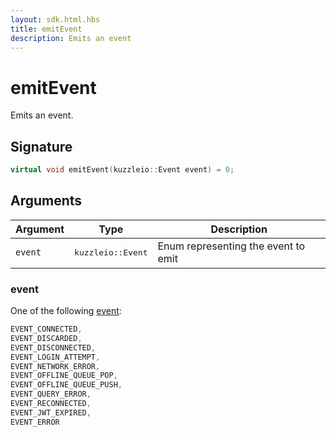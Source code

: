 ```yaml
---
layout: sdk.html.hbs
title: emitEvent
description: Emits an event
---
```


# emitEvent

Emits an event.

## Signature

```cpp
virtual void emitEvent(kuzzleio::Event event) = 0;
```

## Arguments

| Argument | Type                       | Description                         |
| -------- | -------------------------- | ----------------------------------- |
| `event`  | <pre>kuzzleio::Event</pre> | Enum representing the event to emit |

### event

One of the following [event](/sdk/cpp/1/events):

```cpp
EVENT_CONNECTED,
EVENT_DISCARDED,
EVENT_DISCONNECTED,
EVENT_LOGIN_ATTEMPT,
EVENT_NETWORK_ERROR,
EVENT_OFFLINE_QUEUE_POP,
EVENT_OFFLINE_QUEUE_PUSH,
EVENT_QUERY_ERROR,
EVENT_RECONNECTED,
EVENT_JWT_EXPIRED,
EVENT_ERROR
```
